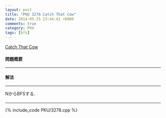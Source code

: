 ```yaml
---
layout: post
title: "PKU 3278 Catch That Cow"
date: 2014-05-25 23:44:42 +0900
comments: true
category: PKU
tags: [bfs]
---
```


[Catch That Cow](http://poj.org/problem?id=3278)

#### 問題概要

****

#### 解法

****

NからBFSする.  

#### 

****

{% include_code PKU/3278.cpp %}
